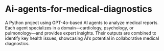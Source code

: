 # Ai-agents-for-medical-diagnostics
A Python project using GPT-4o-based AI agents to analyze medical reports. Each agent specializes in a domain—cardiology, psychology, or pulmonology—and provides expert insights. Their outputs are combined to identify key health issues, showcasing AI’s potential in collaborative medical diagnostics.
